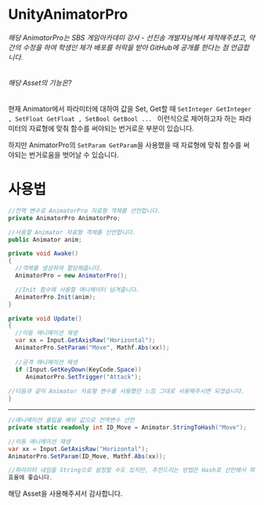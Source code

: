 # UnityAnimatorPro

###### 해당 AnimatorPro는 SBS 게임아카데미 강사 - 선진송 개발자님께서 제작해주셨고, 약간의 수정을 하여 학생인 제가 배포를 허락을 받아 GitHub에 공개를  한다는 점 언급합니다.

###### 해당 Asset의 기능은?  

현재 Animator에서 파라미터에 대하여 값을 Set, Get할 때 ```SetInteger GetInteger , SetFloat GetFloat , SetBool GetBool ... ``` 
이런식으로 제어하고자 하는 파라미터의 자료형에 맞춰 함수를 써야되는 번거로운 부분이 있습니다.

하지만 AnimatorPro의 ``` SetParam GetParam ```을 사용했을 때 자료형에 맞춰 함수를 써야되는 번거로움을 벗어날 수 있습니다.

# 사용법

``` C#
//전역 변수로 AnimatorPro 자료형 객체를 선언합니다.
private AnimatorPro AnimatorPro;

//사용할 Animator 자료형 객체를 선언합니다.
public Animator anim;

private void Awake()
{
  //객체를 생성하여 할당해줍니다.
  AnimatorPro = new AnimatorPro();

  //Init 함수에 사용할 애니메이터 넘겨줍니다.
  AnimatorPro.Init(anim);
}

private void Update()
{
  //이동 애니메이션 재생
  var xx = Input.GetAxisRaw("Horizontal");
  AnimatorPro.SetParam("Move", Mathf.Abs(xx));
        
  //공격 애니메이션 재생
  if (Input.GetKeyDown(KeyCode.Space))
     AnimatorPro.SetTrigger("Attack");
     
//다음과 같이 Animator 자료형 변수를 사용했던 느낌 그대로 사용해주시면 되겠습니다.
}    
```

---------------------------------------------------------------------------------------
```c#
//애니메이션 클립을 해쉬 값으로 전역변수 선언
private static readonly int ID_Move = Animator.StringToHash("Move");

//이동 애니메이션 재생
var xx = Input.GetAxisRaw("Horizontal");
AnimatorPro.SetParam(ID_Move, Mathf.Abs(xx));

//파라미터 네임을 String으로 설정할 수도 있지만, 추천드리는 방법은 Hash로 선언해서 파라미터 ID를 입력해주는것이  
효율에 좋습니다.
```

해당 Asset을 사용해주셔서 감사합니다.
